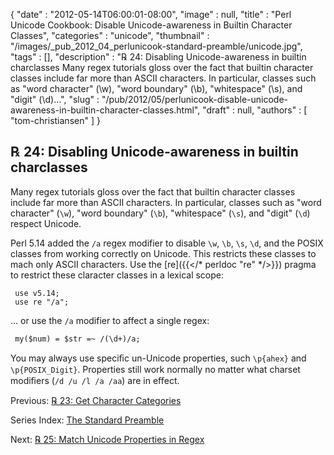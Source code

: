 {
   "date" : "2012-05-14T06:00:01-08:00",
   "image" : null,
   "title" : "Perl Unicode Cookbook: Disable Unicode-awareness in Builtin Character Classes",
   "categories" : "unicode",
   "thumbnail" : "/images/_pub_2012_04_perlunicook-standard-preamble/unicode.jpg",
   "tags" : [],
   "description" : "℞ 24: Disabling Unicode-awareness in builtin charclasses Many regex tutorials gloss over the fact that builtin character classes include far more than ASCII characters. In particular, classes such as \"word character\" (\\w), \"word boundary\" (\\b), \"whitespace\" (\\s), and \"digit\" (\\d)...",
   "slug" : "/pub/2012/05/perlunicook-disable-unicode-awareness-in-builtin-character-classes.html",
   "draft" : null,
   "authors" : [
      "tom-christiansen"
   ]
}



℞ 24: Disabling Unicode-awareness in builtin charclasses
--------------------------------------------------------

Many regex tutorials gloss over the fact that builtin character classes include far more than ASCII characters. In particular, classes such as "word character" (`\w`), "word boundary" (`\b`), "whitespace" (`\s`), and "digit" (`\d`) respect Unicode.

Perl 5.14 added the `/a` regex modifier to disable `\w`, `\b`, `\s`, `\d`, and the POSIX classes from working correctly on Unicode. This restricts these classes to mach only ASCII characters. Use the [re]({{</* perldoc "re" */>}}) pragma to restrict these claracter classes in a lexical scope:

     use v5.14;
     use re "/a";

... or use the `/a` modifier to affect a single regex:

     my($num) = $str =~ /(\d+)/a;

You may always use speciﬁc un-Unicode properties, such `\p{ahex}` and `\p{POSIX_Digit}`. Properties still work normally no matter what charset modiﬁers (`/d /u /l /a /aa`) are in eﬀect.

Previous: [℞ 23: Get Character Categories](/pub/2012/05/perlunicook-get-character-categories.html)

Series Index: [The Standard Preamble](/pub/2012/04/perlunicook-standard-preamble.html)

Next: [℞ 25: Match Unicode Properties in Regex](/pub/2012/05/perlunicook-match-unicode-properties-in-regex.html)
